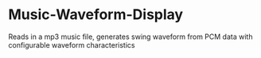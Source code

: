 # Music-Waveform-Display
Reads in a mp3 music file, generates swing waveform from PCM data with configurable waveform characteristics
